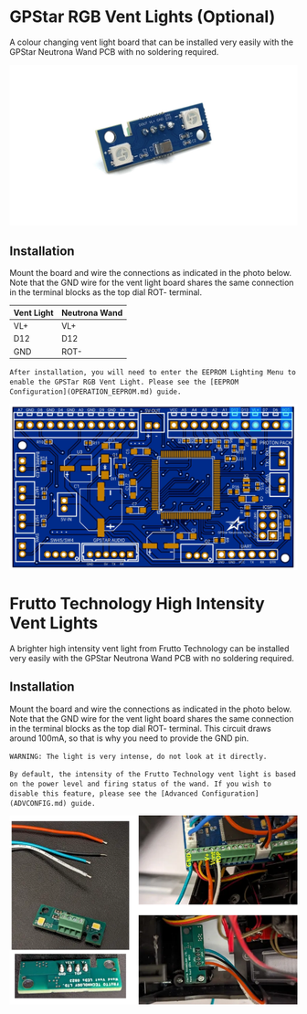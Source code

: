 # GPStar RGB Vent Lights (Optional)

A colour changing vent light board that can be installed very easily with the GPStar Neutrona Wand PCB with no soldering required.

![](images/GPStar-RGB-Vent-Lights.jpg)

## Installation

Mount the board and wire the connections as indicated in the photo below. Note that the GND wire for the vent light board shares the same connection in the terminal blocks as the top dial ROT- terminal.

| Vent Light | Neutrona Wand |
|------------|---------------|
| VL+ | VL+  |
| D12 | D12  |
| GND | ROT- |


`After installation, you will need to enter the EEPROM Lighting Menu to enable the GPSTar RGB Vent Light. Please see the [EEPROM Configuration](OPERATION_EEPROM.md) guide.`

![](images/GPStar_RGB_Vent_Light_Hookup.jpg)

# Frutto Technology High Intensity Vent Lights

A brighter high intensity vent light from Frutto Technology can be installed very easily with the GPStar Neutrona Wand PCB with no soldering required.

## Installation

Mount the board and wire the connections as indicated in the photo below. Note that the GND wire for the vent light board shares the same connection in the terminal blocks as the top dial ROT- terminal. This circuit draws around 100mA, so that is why you need to provide the GND pin.

`WARNING: The light is very intense, do not look at it directly.`

`By default, the intensity of the Frutto Technology vent light is based on the power level and firing status of the wand. If you wish to disable this feature, please see the [Advanced Configuration](ADVCONFIG.md) guide.`

![](images/frutto-vent-light.png)
